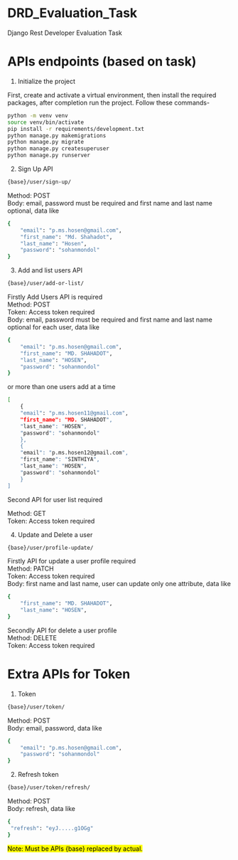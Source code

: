 # DRD_Evaluation_Task
Django Rest Developer Evaluation Task

# APIs endpoints (based on task)
1. Initialize the project

First, create and activate a virtual environment, then install the required packages, after completion run the project.
Follow these commands-

```bash
python -m venv venv
source venv/bin/activate
pip install -r requirements/development.txt
python manage.py makemigrations
python manage.py migrate
python manage.py createsuperuser
python manage.py runserver
```

2. Sign Up API
```bash
{base}/user/sign-up/
```
Method: POST <br>
Body: email, password must be required and first name and last name optional,
data like
```bash
{
    "email": "p.ms.hosen@gmail.com",
    "first_name": "Md. Shahadot",
    "last_name": "Hosen",
    "password": "sohanmondol"
}
```

3. Add and list users API
```bash
{base}/user/add-or-list/
```
Firstly Add Users API is required<br>
Method: POST<br>
Token: Access token required<br>
Body: email, password must be required and first name and last name optional for each user,
data like
```bash
{
    "email": "p.ms.hosen@gmail.com",
    "first_name": "MD. SHAHADOT",
    "last_name": "HOSEN",
    "password": "sohanmondol"
}
```
or more than one users add at a time
```bash
[
    {
    "email": "p.ms.hosen11@gmail.com",
    "first_name": "MD. SHAHADOT",
    "last_name": "HOSEN",
    "password": "sohanmondol"
    },
    {
    "email": "p.ms.hosen12@gmail.com",
    "first_name": "SINTHIYA",
    "last_name": "HOSEN",
    "password": "sohanmondol"
    }
]
```

Second API for user list required<br>

Method: GET<br>
Token: Access token required

4. Update and Delete a user
```bash
{base}/user/profile-update/
```
Firstly API for update a user profile required<br>
Method: PATCH<br>
Token: Access token required<br>
Body: first name and last name, user can update only one attribute,
data like
```bash
{
    "first_name": "MD. SHAHADOT",
    "last_name": "HOSEN",
}
```

Secondly API for delete a user profile<br>
Method: DELETE<br>
Token: Access token required




# Extra APIs for Token
1. Token
```bash
{base}/user/token/
```
Method: POST<br>
Body: email, password,
data like
```bash
{
    "email": "p.ms.hosen@gmail.com",
    "password": "sohanmondol"
}
```

2. Refresh token
```bash
{base}/user/token/refresh/
```
Method: POST<br>
Body: refresh,
data like
```bash
{
 "refresh": "eyJ.....g1OGg"
}
```


<mark>Note: Must be APIs {base} replaced by actual.</mark>
